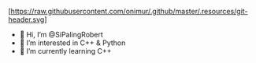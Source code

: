 [https://raw.githubusercontent.com/onimur/.github/master/.resources/git-header.svg]

- 👋 Hi, I’m @SiPalingRobert
- 👀 I’m interested in C++ & Python
- 🌱 I’m currently learning C++

